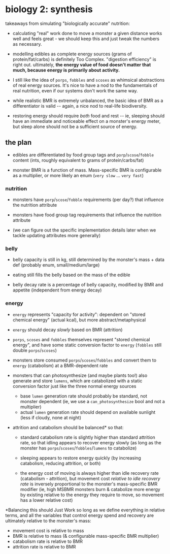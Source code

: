# biology 2: synthesis

takeaways from simulating "biologically accurate" nutrition:

- calculating "real" work done to move a monster a given distance works well and feels great - we should keep this and just tweak the numbers as necessary.

- modelling edibles as complete energy sources (grams of protein/fat/carbs) is definitely Too Complex.  "digestion efficiency" is right out.  ultimately, **the energy value of food doesn't matter that much, because energy is primarily about activity.**

- I still like the idea of `porps`, `fobbles` and `scoses` as whimsical abstractions of real energy sources.  It's nice to have a nod to the fundamentals of real nutrition, even if our systems don't work the same way.

- while realistic BMR is extremely unbalanced, the basic idea of BMR as a differentiator is valid -- again, a nice nod to real-life biodiversity.

- restoring energy should require _both_ food and rest -- ie, sleeping should have an immediate and noticeable effect on a monster's energy meter, but sleep alone should not be a sufficient source of energy.

## the plan

- edibles are differentiated by food group tags and `porp`/`scose`/`fobble` content (ints, roughly equivalent to grams of protein/carbs/fat)

- monster BMR is a function of mass.  Mass-specific BMR is configurable as a multiplier, or more likely an enum (`very slow` ... `very fast`)


### nutrition

- monsters have `porp`/`scose`/`fobble` requirements (per day?) that influence the nutrition attribute

- monsters have food group tag requirements that influence the nutrition attribute

- (we can figure out the specific implementation details later when we tackle updating attributes more generally)


### belly

- belly capacity is still in kg, still determined by the monster's mass + data def (probably enum, small/medium/large)

- eating still fills the belly based on the mass of the edible

- belly decay rate is a percentage of belly capacity, modified by BMR and appetite (independent from energy decay)


### energy

- `energy` represents "capacity for activity": dependent on "stored chemical energy" (actual kcal), but more abstract/metaphysical

- `energy` should decay _slowly_ based on BMR (attrition)

- `porps`, `scoses` and `fobbles` themselves represent "stored chemical energy", and have some static conversion factor to `energy` (`fobbles` still double `porps`/`scoses`)

- monsters store consumed `porps`/`scoses`/`fobbles` and convert them to `energy` (catabolism) at a BMR-dependent rate

- monsters that can photosynthesize (and maybe plants too!) also generate and store `lumens`, which are catabolized with a static conversion factor just like the three normal energy sources
  - base `lumen` generation rate should probably be standard, not monster dependent (ie, we use a `can_photosynthesize` bool and not a multiplier)
  - actual `lumen` generation rate should depend on available sunlight (less if cloudy, none at night)

- attrition and catabolism should be balanced* so that:

  - standard catabolism rate is slightly higher than standard attrition rate, so that idling appears to recover energy slowly (as long as the monster has `porps`/`scoses`/`fobbles`/`lumens` to catabolize)

  - sleeping appears to restore energy quickly (by increasing catabolism, reducing attrition, or both)

  - the energy cost of moving is always higher than idle recovery rate (catabolism - attrition), but movement cost _relative to idle recovery rate_ is inversely proportional to the monster's mass-specific BMR modifier (ie, high MSBMR monsters burn & catabolize more energy by existing relative to the energy they require to move, so movement has a lower relative cost)


*Balancing this should Just Work so long as we define everything in relative terms, and all the variables that control energy spend and recovery are ultimately relative to the monster's mass:

* movement cost is relative to mass
* BMR is relative to mass (& configurable mass-specific BMR multiplier)
* catabolism rate is relative to BMR
* attrition rate is relative to BMR

